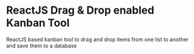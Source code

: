 # ReactJS Drag & Drop enabled Kanban Tool
ReactJS based kanban tool to drag and drop items from one list to another and save them to a database
